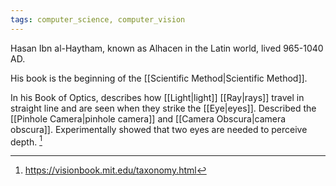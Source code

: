 ```yaml
---
tags: computer_science, computer_vision
---
```


Hasan Ibn al-Haytham, known as Alhacen in the Latin world, lived 965-1040 AD.

His book is the beginning of the [[Scientific Method|Scientific Method]]. 

In his Book of Optics, describes how [[Light|light]] [[Ray|rays]] travel in straight line and are seen when they strike the [[Eye|eyes]]. Described the [[Pinhole Camera|pinhole camera]] and [[Camera Obscura|camera obscura]]. Experimentally showed that two eyes are needed to perceive depth. [^1]

[^1]: https://visionbook.mit.edu/taxonomy.html